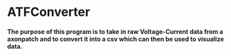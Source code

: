 # ATFConverter
#### The purpose of this program is to take in raw Voltage-Current data from a axonpatch and to convert it into a csv which can then be used to visualize data.

